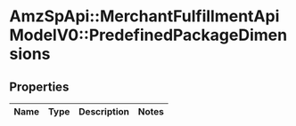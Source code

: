 # AmzSpApi::MerchantFulfillmentApiModelV0::PredefinedPackageDimensions

## Properties
Name | Type | Description | Notes
------------ | ------------- | ------------- | -------------

